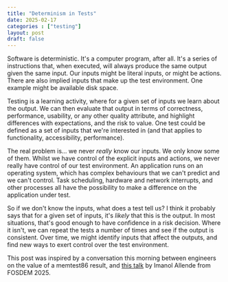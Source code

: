 ```yaml
---
title: "Determinism in Tests"
date: 2025-02-17
categories : ["testing"]
layout: post
draft: false
---
```


Software is deterministic. It's a computer program, after all. It's a series of instructions that, when executed, will always produce the same output given the same input. Our inputs might be literal inputs, or might be actions. There are also implied inputs that make up the test environment. One example might be available disk space.

Testing is a learning activity, where for a given set of inputs we learn about the output. We can then evaluate that output in terms of correctness, performance, usability, or any other quality attribute, and highlight differences with expectations, and the risk to value. One test could be defined as a set of inputs that we're interested in (and that applies to functionality, accessibility, performance).

The real problem is... we never _really_ know our inputs. We only know some of them. Whilst we have control of the explicit inputs and actions, we never really have control of our test environment. An application runs on an operating system, which has complex behaviours that we can't predict and we can't control. Task scheduling, hardware and network interrupts, and other processes all have the possibility to make a difference on the application under test.

So if we don't know the inputs, what does a test tell us? I think it probably says that for a given set of inputs, it's _likely_ that this is the output. In most situations, that's good enough to have confidence in a risk decision. Where it isn't, we can repeat the tests a number of times and see if the output is consistent. Over time, we might identify inputs that affect the outputs, and find new ways to exert control over the test environment.

This post was inspired by a conversation this morning between engineers on the value of a memtest86 result, and [this talk](https://fosdem.org/2025/schedule/event/fosdem-2025-5081-enhancing-testing-strategies-for-critical-systems-statistical-path-coverage/) by Imanol Allende from FOSDEM 2025.
